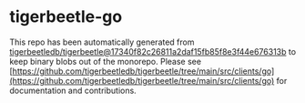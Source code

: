 # tigerbeetle-go
This repo has been automatically generated from [tigerbeetledb/tigerbeetle@17340f82c26811a2daf15fb85f8e3f44e676313b](https://github.com/tigerbeetledb/tigerbeetle/commit/17340f82c26811a2daf15fb85f8e3f44e676313b) to keep binary blobs out of the monorepo. Please see [https://github.com/tigerbeetledb/tigerbeetle/tree/main/src/clients/go](https://github.com/tigerbeetledb/tigerbeetle/tree/main/src/clients/go) for documentation and contributions.
